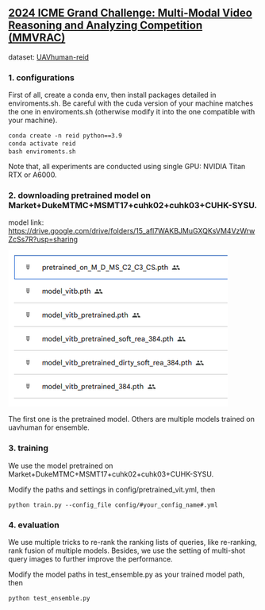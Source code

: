 ## [2024 ICME Grand Challenge: Multi-Modal Video Reasoning and Analyzing Competition (MMVRAC)](https://sutdcv.github.io/MMVRAC/)

dataset: [UAVhuman-reid](https://github.com/sutdcv/UAV-Human)

### 1. configurations
First of all, create a conda env, then install packages detailed in enviroments.sh. Be careful with the cuda version of your machine matches the one in enviroments.sh (otherwise modify it into the one compatible with your machine).
```
conda create -n reid python==3.9
conda activate reid
bash enviroments.sh
```

Note that, all experiments are conducted using single GPU: NVIDIA Titan RTX or A6000.

### 2. downloading pretrained model on Market+DukeMTMC+MSMT17+cuhk02+cuhk03+CUHK-SYSU.
model link: https://drive.google.com/drive/folders/15_afl7WAKBJMuGXQKsVM4VzWrwZcSs7R?usp=sharing

![alt text](image-1.png)

The first one is the pretrained model. Others are multiple models trained on uavhuman for ensemble.

### 3. training
We use the model pretrained on Market+DukeMTMC+MSMT17+cuhk02+cuhk03+CUHK-SYSU.

Modify the paths and settings in config/pretrained_vit.yml, then

```
python train.py --config_file config/#your_config_name#.yml
```

### 4. evaluation
We use multiple tricks to re-rank the ranking lists of queries, like re-ranking, rank fusion of multiple models. Besides, we use the setting of multi-shot query images to further improve the performance.

Modify the model paths in test_ensemble.py as your trained model path, then

```
python test_ensemble.py
```